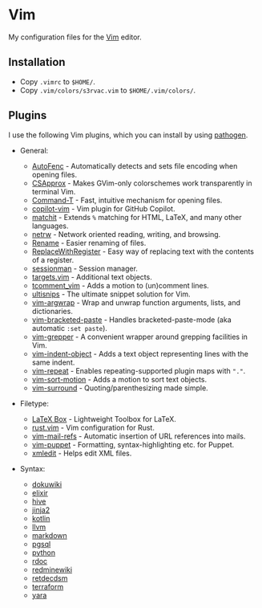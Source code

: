 # Vim

My configuration files for the [Vim](http://www.vim.org/) editor.

## Installation

* Copy `.vimrc` to `$HOME/`.
* Copy `.vim/colors/s3rvac.vim` to `$HOME/.vim/colors/`.

## Plugins

I use the following Vim plugins, which you can install by using
[pathogen](https://github.com/tpope/vim-pathogen).

* General:
  * [AutoFenc](https://github.com/s3rvac/AutoFenc) - Automatically detects and sets file encoding when opening files.
  * [CSApprox](https://github.com/godlygeek/csapprox) - Makes GVim-only colorschemes work transparently in terminal Vim.
  * [Command-T](https://github.com/wincent/command-t) - Fast, intuitive mechanism for opening files.
  * [copilot-vim](https://github.com/github/copilot.vim) - Vim plugin for GitHub Copilot.
  * [matchit](http://www.vim.org/scripts/script.php?script_id=39) - Extends `%` matching for HTML, LaTeX, and many other languages.
  * [netrw](http://www.vim.org/scripts/script.php?script_id=1075) - Network oriented reading, writing, and browsing.
  * [Rename](http://www.vim.org/scripts/script.php?script_id=1928) - Easier renaming of files.
  * [ReplaceWithRegister](https://github.com/vim-scripts/ReplaceWithRegister) - Easy way of replacing text with the contents of a register.
  * [sessionman](http://www.vim.org/scripts/script.php?script_id=2010) - Session manager.
  * [targets.vim](https://github.com/wellle/targets.vim) - Additional text objects.
  * [tcomment_vim](https://github.com/tomtom/tcomment_vim) - Adds a motion to (un)comment lines.
  * [ultisnips](https://github.com/SirVer/ultisnips) - The ultimate snippet solution for Vim.
  * [vim-argwrap](https://github.com/FooSoft/vim-argwrap) - Wrap and unwrap function arguments, lists, and dictionaries.
  * [vim-bracketed-paste](https://github.com/ConradIrwin/vim-bracketed-paste) - Handles bracketed-paste-mode (aka automatic `:set paste`).
  * [vim-grepper](https://github.com/mhinz/vim-grepper) - A convenient wrapper around grepping facilities in Vim.
  * [vim-indent-object](https://github.com/michaeljsmith/vim-indent-object) - Adds a text object representing lines with the same indent.
  * [vim-repeat](https://github.com/tpope/vim-repeat) - Enables repeating-supported plugin maps with `"."`.
  * [vim-sort-motion](https://github.com/christoomey/vim-sort-motion) - Adds a motion to sort text objects.
  * [vim-surround](https://github.com/tpope/vim-surround) - Quoting/parenthesizing made simple.

* Filetype:
  * [LaTeX Box](https://github.com/LaTeX-Box-Team/LaTeX-Box) - Lightweight Toolbox for LaTeX.
  * [rust.vim](https://github.com/rust-lang/rust.vim) - Vim configuration for Rust.
  * [vim-mail-refs](https://github.com/sopticek/vim-mail-refs) - Automatic insertion of URL references into mails.
  * [vim-puppet](https://github.com/rodjek/vim-puppet) - Formatting, syntax-highlighting etc. for Puppet.
  * [xmledit](https://github.com/sukima/xmledit) - Helps edit XML files.

* Syntax:
  * [dokuwiki](https://github.com/nblock/vim-dokuwiki)
  * [elixir](https://github.com/elixir-editors/vim-elixir)
  * [hive](https://github.com/autowitch/hive.vim)
  * [jinja2](https://github.com/Glench/Vim-Jinja2-Syntax)
  * [kotlin](https://github.com/udalov/kotlin-vim)
  * [llvm](https://llvm.org/svn/llvm-project/llvm/trunk/utils/vim/syntax/llvm.vim)
  * [markdown](https://github.com/plasticboy/vim-markdown)
  * [pgsql](https://github.com/lifepillar/pgsql.vim)
  * [python](https://github.com/hdima/python-syntax)
  * [rdoc](https://github.com/depuracao/vim-rdoc)
  * [redminewiki](https://github.com/s3rvac/vim-syntax-redminewiki)
  * [retdecdsm](https://github.com/s3rvac/vim-syntax-retdecdsm)
  * [terraform](https://github.com/hashivim/vim-terraform)
  * [yara](https://github.com/s3rvac/vim-syntax-yara)
